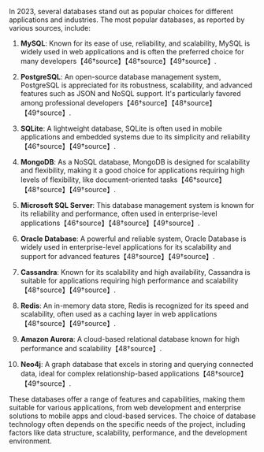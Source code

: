 In 2023, several databases stand out as popular choices for different applications and industries. The most popular databases, as reported by various sources, include:

1. **MySQL**: Known for its ease of use, reliability, and scalability, MySQL is widely used in web applications and is often the preferred choice for many developers【46†source】【48†source】【49†source】.

2. **PostgreSQL**: An open-source database management system, PostgreSQL is appreciated for its robustness, scalability, and advanced features such as JSON and NoSQL support. It's particularly favored among professional developers【46†source】【48†source】【49†source】.

3. **SQLite**: A lightweight database, SQLite is often used in mobile applications and embedded systems due to its simplicity and reliability【46†source】【49†source】.

4. **MongoDB**: As a NoSQL database, MongoDB is designed for scalability and flexibility, making it a good choice for applications requiring high levels of flexibility, like document-oriented tasks【46†source】【48†source】【49†source】.

5. **Microsoft SQL Server**: This database management system is known for its reliability and performance, often used in enterprise-level applications【46†source】【48†source】【49†source】.

6. **Oracle Database**: A powerful and reliable system, Oracle Database is widely used in enterprise-level applications for its scalability and support for advanced features【48†source】【49†source】.

7. **Cassandra**: Known for its scalability and high availability, Cassandra is suitable for applications requiring high performance and scalability【48†source】【49†source】.

8. **Redis**: An in-memory data store, Redis is recognized for its speed and scalability, often used as a caching layer in web applications【48†source】【49†source】.

9. **Amazon Aurora**: A cloud-based relational database known for high performance and scalability【48†source】.

10. **Neo4j**: A graph database that excels in storing and querying connected data, ideal for complex relationship-based applications【48†source】【49†source】.

These databases offer a range of features and capabilities, making them suitable for various applications, from web development and enterprise solutions to mobile apps and cloud-based services. The choice of database technology often depends on the specific needs of the project, including factors like data structure, scalability, performance, and the development environment.
